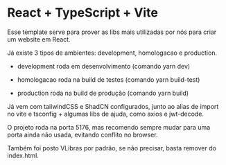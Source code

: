 # React + TypeScript + Vite

Esse template serve para prover as libs mais utilizadas por nós para criar um website em React.

Já existe 3 tipos de ambientes: development, homologacao e production.

- development roda em desenvolvimento (comando yarn dev)

- homologacao roda na build de testes (comando yarn build-test)

- production roda na build de produção (comando yarn build)

Já vem com tailwindCSS e ShadCN configurados, junto ao alias de import no vite e tsconfig + algumas libs de ajuda, como axios e jwt-decode.

O projeto roda na porta 5176, mas recomendo sempre mudar para uma porta ainda não usada, evitando conflito no browser.

Também foi posto VLibras por padrão, se não precisar, basta remover do index.html.